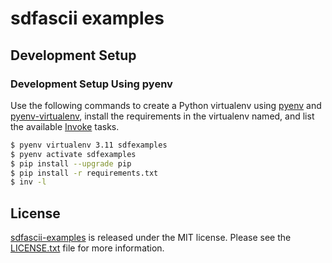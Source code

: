 # sdfascii examples

## Development Setup

### Development Setup Using pyenv

Use the following commands to create a Python virtualenv using [pyenv][] and
[pyenv-virtualenv][], install the requirements in the virtualenv named, and list
the available [Invoke][] tasks.

```bash
$ pyenv virtualenv 3.11 sdfexamples
$ pyenv activate sdfexamples
$ pip install --upgrade pip
$ pip install -r requirements.txt
$ inv -l
```

## License

[sdfascii-examples][] is released under the MIT license. Please see the
[LICENSE.txt][] file for more information.

[sdfascii-examples]: https://github.com/matthewrankin/sdfascii-examples
[invoke]: https://www.pyinvoke.org/
[LICENSE.txt]: https://github.com/matthewrankin/sdfascii-examples/blob/master/LICENSE.txt
[pyenv]: https://github.com/pyenv/pyenv
[pyenv-virtualenv]: https://github.com/pyenv/pyenv-virtualenv
